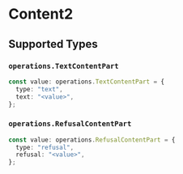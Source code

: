 # Content2


## Supported Types

### `operations.TextContentPart`

```typescript
const value: operations.TextContentPart = {
  type: "text",
  text: "<value>",
};
```

### `operations.RefusalContentPart`

```typescript
const value: operations.RefusalContentPart = {
  type: "refusal",
  refusal: "<value>",
};
```

